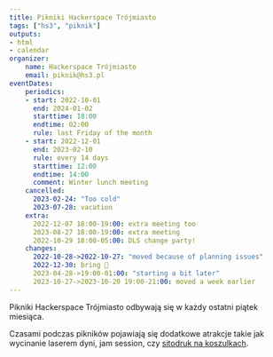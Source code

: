 ```yaml
---
title: Pikniki Hackerspace Trójmiasto
tags: ["hs3", "piknik"]
outputs:
- html
- calendar
organizer:
    name: Hackerspace Trójmiasto
    email: piknik@hs3.pl
eventDates:
    periodics:
    - start: 2022-10-01
      end: 2024-01-02
      starttime: 18:00
      endtime: 02:00
      rule: last Friday of the month
    - start: 2022-12-01
      end: 2023-02-10
      rule: every 14 days
      starttime: 12:00
      endtime: 14:00
      comment: Winter lunch meeting
    cancelled:
      2023-02-24: "Too cold"
      2023-07-28: vacation
    extra:
      2022-12-07 18:00-19:00: extra meeting too
      2023-08-27 18:00-19:00: extra meeting
      2022-10-29 18:00-05:00: DLS change party!
    changes:
      2022-10-28->2022-10-27: "moved because of planning issues"
      2022-12-30: bring 🍾
      2023-04-28->19:00-01:00: "starting a bit later"
      2023-10-27->2023-10-20 19:00-21:00: moved a week earlier
---
```


Pikniki Hackerspace Trójmiasto odbywają się w każdy ostatni piątek miesiąca.

Czasami podczas pikników pojawiają się dodatkowe atrakcje takie jak wycinanie laserem dyni, jam session, czy [sitodruk na koszulkach](https://youtu.be/jEnqVexmKrI).
